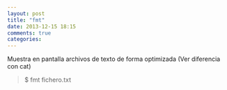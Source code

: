 ```yaml
---
layout: post
title: "fmt"
date: 2013-12-15 18:15
comments: true
categories: 
---
```

Muestra en pantalla archivos de texto de forma optimizada (Ver diferencia con cat)

>$ fmt fichero.txt

